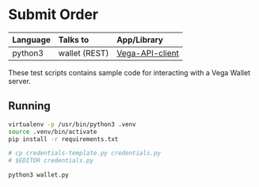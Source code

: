 # Submit Order

| Language | Talks to      | App/Library |
| :------- | :------------ | :---------- |
| python3  | wallet (REST) | [Vega-API-client](https://pypi.org/project/Vega-API-client/) |

These test scripts contains sample code for interacting with a Vega Wallet
server.

## Running

```bash
virtualenv -p /usr/bin/python3 .venv
source .venv/bin/activate
pip install -r requirements.txt

# cp credentials-template.py credentials.py
# $EDITOR credentials.py

python3 wallet.py
```
